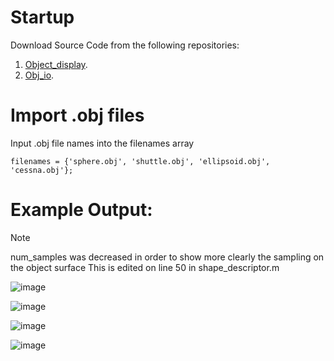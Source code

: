 # Startup
Download Source Code from the following repositories:
1. [Object_display](https://people.sc.fsu.edu/%7Ejburkardt/m_src/obj_display/obj_display.html).
2. [Obj_io](https://people.sc.fsu.edu/%7Ejburkardt/m_src/obj_io/obj_io.html).

# Import .obj files

Input .obj file names into the filenames array
```
filenames = {'sphere.obj', 'shuttle.obj', 'ellipsoid.obj', 'cessna.obj'};
```

# Example Output: 
> [!NOTE]
> num_samples was decreased in order to show more clearly the sampling on the object surface
> This is edited on line 50 in shape_descriptor.m

![image](https://github.com/Manu123456789/MECH251/assets/22645681/a39afa39-4af6-475a-af61-052033716fd5)

![image](https://github.com/Manu123456789/MECH251/assets/22645681/5e9f1523-e28c-46b5-ae7d-f164bcc79005)

![image](https://github.com/Manu123456789/MECH251/assets/22645681/58575885-aaa3-4dd3-8861-9a63904c06fa)

![image](https://github.com/Manu123456789/MECH251/assets/22645681/35ce3e0c-b7a4-4760-aa8d-c5f59ab0b89d)
